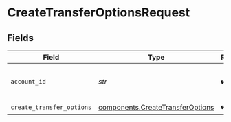 # CreateTransferOptionsRequest


## Fields

| Field                                                                                | Type                                                                                 | Required                                                                             | Description                                                                          |
| ------------------------------------------------------------------------------------ | ------------------------------------------------------------------------------------ | ------------------------------------------------------------------------------------ | ------------------------------------------------------------------------------------ |
| `account_id`                                                                         | *str*                                                                                | :heavy_check_mark:                                                                   | The partner's Moov account ID.                                                       |
| `create_transfer_options`                                                            | [components.CreateTransferOptions](../../models/components/createtransferoptions.md) | :heavy_check_mark:                                                                   | N/A                                                                                  |